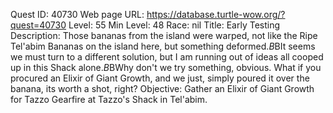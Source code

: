 Quest ID: 40730
Web page URL: https://database.turtle-wow.org/?quest=40730
Level: 55
Min Level: 48
Race: nil
Title: Early Testing
Description: Those bananas from the island were warped, not like the Ripe Tel'abim Bananas on the island here, but something deformed.$B$BIt seems we must turn to a different solution, but I am running out of ideas all cooped up in this Shack alone.$B$BWhy don't we try something, obvious. What if you procured an Elixir of Giant Growth, and we just, simply poured it over the banana, its worth a shot, right?
Objective: Gather an Elixir of Giant Growth for Tazzo Gearfire at Tazzo's Shack in Tel'abim.
